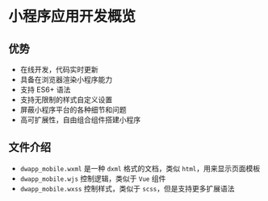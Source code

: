 
小程序应用开发概览
================

## 优势

- 在线开发，代码实时更新
- 具备在浏览器渲染小程序能力
- 支持 ES6+ 语法
- 支持无限制的样式自定义设置
- 屏蔽小程序平台的各种细节和问题
- 高可扩展性，自由组合组件搭建小程序

## 文件介绍

- `dwapp_mobile.wxml` 是一种 `dxml` 格式的文档，类似 `html`，用来显示页面模板
- `dwapp_mobile.wjs` 控制逻辑，类似于 `Vue` 组件
- `dwapp_mobile.wxss` 控制样式，类似于 `scss`，但是支持更多扩展语法
